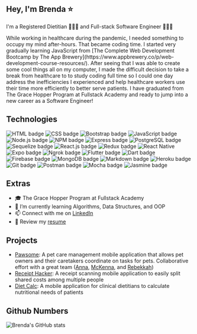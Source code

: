 ## Hey, I'm Brenda ⭐
<p>I'm a Registered Dietitian 👩🏻‍⚕️ and Full-stack Software Engineer 👩🏻‍💻 </p>
While working in healthcare during the pandemic, I needed something to occupy my mind after-hours. That became coding time. I started very gradually learning JavaScript from [The Complete Web Development Bootcamp by The App Brewery](https://www.appbrewery.co/p/web-development-course-resources/). After seeing that I was able to create some cool things all on my computer, I made the difficult decision to take a break from healthcare to to study coding full time so I could one day address the inefficiencies I experienced and help healthcare workers use their time more efficiently to better serve patients. I have graduated from The Grace Hopper Program at Fullstack Academy and ready to jump into a new career as a Software Engineer!

## Technologies
<p>
  <img src="https://img.shields.io/badge/-HTML5-E34F26?logo=html5&logoColor=white&style=for-the-badge" alt="HTML badge"/>
  <img src="https://img.shields.io/badge/-CSS3-1572B6?logo=css3&logoColor=white&style=for-the-badge" alt="CSS badge"/>
  <img src="https://img.shields.io/badge/-Bootstrap-7952B3?logo=bootstrap&logoColor=white&style=for-the-badge" alt="Bootstrap badge"/>
  <img src="https://img.shields.io/badge/-JavaScript-323330?logo=javascript&logoColor=F7DF1E&style=for-the-badge" alt="JavaScript badge"/>
  <img src="https://img.shields.io/badge/-Node.js-339933?logo=node-dot-js&logoColor=white&style=for-the-badge" alt="Node.js badge"/>
  <img src="https://img.shields.io/badge/-npm-CB3837?logo=npm&logoColor=white&style=for-the-badge" alt="NPM badge"/>
  <img src="https://img.shields.io/badge/-Express.js-000000?logo=express&logoColor=white&style=for-the-badge" alt="Express badge"/>
  <img src="https://img.shields.io/badge/-PostgreSQL-4169E1?logo=postgresql&logoColor=white&style=for-the-badge" alt="PostgreSQL badge"/>
  <img src="https://img.shields.io/badge/-Sequelize-52B0E7?logo=sequelize&logoColor=white&style=for-the-badge" alt="Sequelize badge"/>  
  <img src="https://img.shields.io/badge/-React.js-20232A?logo=react&logoColor=61DAFB&style=for-the-badge" alt="React.js badge"/>
  <img src="https://img.shields.io/badge/-Redux-764ABC?logo=redux&logoColor=white&style=for-the-badge" alt="Redux badge"/>
  <img src="https://img.shields.io/badge/-React_Native-20232A?logo=react&logoColor=61DAFB&style=for-the-badge" alt="React Native"/>
  <img src="https://img.shields.io/badge/-Expo-000020?logo=expo&logoColor=white&style=for-the-badge" alt="Expo badge"/>
  <img src="https://img.shields.io/badge/-ngrok-white?logo=ngrok&logoColor=1F1E37&style=for-the-badge" alt="Ngrok badge"/> 
  <img src="https://img.shields.io/badge/-Flutter-02569B?logo=flutter&logoColor=white&style=for-the-badge" alt="Flutter badge"/>
  <img src="https://img.shields.io/badge/-Dart-0175C2?logo=dart&logoColor=white&style=for-the-badge" alt="Dart badge"/>
  <img src="https://img.shields.io/badge/-Firebase-059BE5?logo=firebase&logoColor=FFCA28&style=for-the-badge" alt="Firebase badge"/>
  <img src="https://img.shields.io/badge/-MongoDB-47A248?logo=mongodb&logoColor=white&style=for-the-badge" alt="MongoDB badge"/>
  <img src="https://img.shields.io/badge/-Markdown-000000?logo=markdown&logoColor=white&style=for-the-badge" alt="Markdown badge"/>
  <img src="https://img.shields.io/badge/-Heroku-430098?logo=heroku&logoColor=white&style=for-the-badge" alt="Heroku badge"/>
  <img src="https://img.shields.io/badge/-Git-F05032?logo=git&logoColor=white&style=for-the-badge" alt="Git badge"/>
  <img src="https://img.shields.io/badge/-Postman-FF6C37?logo=Postman&logoColor=white&style=for-the-badge" alt="Postman badge"/>
  <img src="https://img.shields.io/badge/-Mocha-8D6748?logo=mocha&logoColor=white&style=for-the-badge" alt="Mocha badge"/>
  <img src="https://img.shields.io/badge/-Jasmine-8A4182?logo=jasmine&logoColor=white&style=for-the-badge" alt="Jasmine badge"/>
</p>

## Extras
- 🎓 The Grace Hopper Program at Fullstack Academy
- 🌱 I’m currently learning Algorithms, Data Structures, and OOP
- 📫 Connect with me on [LinkedIn](https://www.linkedin.com/in/brenda-wong-rd/)
- 📝 Review my [resume](https://drive.google.com/file/d/1BaRhzqbwsH514aXGSjUuE9GH82QXCDUH/view?usp=sharing)

## Projects
- [Pawsome](https://github.com/brendawon/peophins-plasmas/pawsome-app): A pet care management mobile application that allows pet owners and their caretakers coordinate on tasks for pets. Collaborative effort with a great team ([Anna](https://github.com/av1082), [McKenna](https://github.com/mckennakayyy), and [Rebekkah](https://github.com/rebekkahjou))
- [Receipt Hacker](https://github.com/brendawon/receipt-hacker): A receipt scanning mobile application to easily split shared costs among multiple people
- [Diet Calc](https://github.com/brendawon/diet_calc): A mobile application for clinical dietitians to calculate nutritional needs of patients

## Github Numbers
![Brenda's GitHub stats](https://github-readme-stats.vercel.app/api?username=brendawon&count_private=true&show_icons=true&theme=material-palenight)
